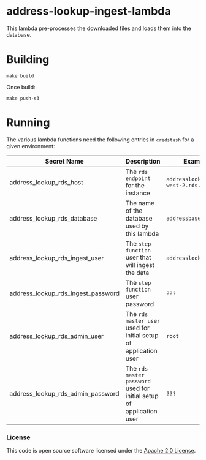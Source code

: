 
# address-lookup-ingest-lambda

This lambda pre-processes the downloaded files and loads them into the database.

# Building
```shell script
make build
```
Once build:
```shell
make push-s3
```

# Running
The various lambda functions need the following entries in `credstash` for a given environment:

|Secret Name|Description|Example Value|
|-----------|-----------|-------------|
|address_lookup_rds_host|The `rds endpoint` for the instance|`addresslookup.abcd123.eu-west-2.rds.amazonaws.com`|
|address_lookup_rds_database|The name of the database used by this lambda|`addressbasepremium`|
|address_lookup_rds_ingest_user|The `step function` user that will ingest the data|`addresslookupingester`|
|address_lookup_rds_ingest_password|The `step function` user password|`???`|
|address_lookup_rds_admin_user|The `rds` `master user` used for initial setup of application user|`root`|
|address_lookup_rds_admin_password|The `rds` `master password` used for initial setup of application user|`???`|


### License

This code is open source software licensed under the [Apache 2.0 License]("http://www.apache.org/licenses/LICENSE-2.0.html").
